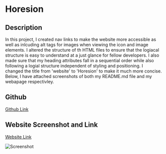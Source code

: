 # Horesion

## Description

In this  project, I created nav links to make the website more accessible as well as inlcuding alt tags for images when viewing the icon and image elements. I altered the structure of th HTML files to ensure that the logiacal structure is easy to understand at a just glance for fellow developers. I also made sure that my heading attributes fall in a sequential order while also following a logial structure independent of styling and positioning. I changed the title from 'website' to 'Horesion' to make it much more concise. Below, I have attached screenshots of both my README.md file and my webapage respectivley.


## Github

[Github Link](https://github.com/NazKena/html_horesion)


## Website Screenshot and Link

[Website Link](http://127.0.0.1:5501/02-Challenge/Develop/index.html)

![Screenshot](./02-Challenge/Develop/assets/css/images/127.0.0.1_5500_02-Challenge_Develop_index.html.png)


